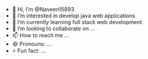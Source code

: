 - 👋 Hi, I’m @Naveen15893
- 👀 I’m interested in develop java web applications
- 🌱 I’m currently learning full stack web development
- 💞️ I’m looking to collaborate on ...
- 📫 How to reach me ...
- 😄 Pronouns: ...
- ⚡ Fun fact: ...

<!---
Naveen15893/Naveen15893 is a ✨ special ✨ repository because its `README.md` (this file) appears on your GitHub profile.
You can click the Preview link to take a look at your changes.
--->
